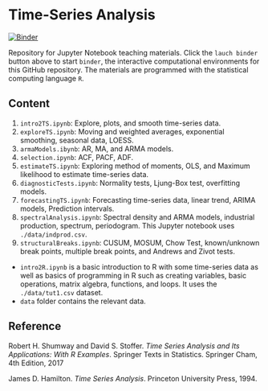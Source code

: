# Time-Series Analysis
[![Binder](https://mybinder.org/badge_logo.svg)](https://mybinder.org/v2/gh/laurentpauwels/timeseriesanalysis.git/HEAD)

Repository for Jupyter Notebook teaching materials. Click the `lauch binder` button above to start `binder`, the interactive computational environments for this GitHub repository. The materials are programmed with the statistical computing language `R`.

## Content


1. `intro2TS.ipynb`: Explore, plots, and smooth time-series data.
2. `exploreTS.ipynb`: Moving and weighted averages, exponential smoothing, seasonal data, LOESS.
3. `armaModels.ibynb`: AR, MA, and ARMA models.
4. `selection.ipynb`: ACF, PACF, ADF.
5. `estimateTS.ipynb`: Exploring method of moments, OLS, and Maximum likelihood to estimate time-series data. 
6. `diagnosticTests.ipynb`: Normality tests, Ljung-Box test, overfitting models. 
7. `forecastingTS.ipynb`: Forecasting time-series data, linear trend, ARIMA models, Prediction intervals.  
8. `spectralAnalysis.ipynb`: Spectral density and ARMA models, industrial production, spectrum, periodogram. This Jupyter notebook uses `./data/indprod.csv`.
9. `structuralBreaks.ipynb`: CUSUM, MOSUM, Chow Test, known/unknown break points, multiple break points, and Andrews and Zivot tests.


- `intro2R.ipynb` is a basic introduction to R with some time-series data as well as basics of programming in R such as creating variables, basic operations, matrix algebra, functions, and loops. It uses the `./data/tut1.csv` dataset.
- `data` folder contains the relevant data.

## Reference

Robert H. Shumway and David S. Stoffer. _Time Series Analysis and Its Applications: With R Examples_. Springer Texts in Statistics. Springer Cham, 4th Edition, 2017

James D. Hamilton. _Time Series Analysis_. Princeton University Press, 1994.